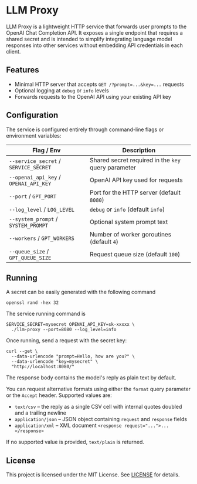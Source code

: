 # LLM Proxy

LLM Proxy is a lightweight HTTP service that forwards user prompts to the
OpenAI Chat Completion API. It exposes a single endpoint that requires a shared
secret and is intended to simplify integrating language model responses into
other services without embedding API credentials in each client.

## Features

- Minimal HTTP server that accepts `GET /?prompt=...&key=...` requests
- Optional logging at `debug` or `info` levels
- Forwards requests to the OpenAI API using your existing API key

## Configuration

The service is configured entirely through command-line flags or environment
variables:

| Flag / Env                            | Description                                         |
|---------------------------------------|-----------------------------------------------------|
| `--service_secret` / `SERVICE_SECRET` | Shared secret required in the `key` query parameter |
| `--openai_api_key` / `OPENAI_API_KEY` | OpenAI API key used for requests                    |
| `--port` / `GPT_PORT`                 | Port for the HTTP server (default `8080`)           |
| `--log_level` / `LOG_LEVEL`           | `debug` or `info` (default `info`)                  |
| `--system_prompt` / `SYSTEM_PROMPT`   | Optional system prompt text                         |
| `--workers` / `GPT_WORKERS`           | Number of worker goroutines (default `4`) |
| `--queue_size` / `GPT_QUEUE_SIZE`     | Request queue size (default `100`)        |

## Running

A secret can be easily generated with the following command

```shell
openssl rand -hex 32
```

The service running command is

```shell
SERVICE_SECRET=mysecret OPENAI_API_KEY=sk-xxxxx \
  ./llm-proxy --port=8080 --log_level=info
```

Once running, send a request with the secret key:

```shell
curl --get \
  --data-urlencode "prompt=Hello, how are you?" \
  --data-urlencode "key=mysecret" \
  "http://localhost:8080/"
```

The response body contains the model's reply as plain text by default.

You can request alternative formats using either the `format` query parameter or
the `Accept` header. Supported values are:

- `text/csv` – the reply as a single CSV cell with internal quotes doubled
  and a trailing newline
- `application/json` – JSON object containing `request` and `response` fields
- `application/xml` – XML document `<response request="...">...</response>`

If no supported value is provided, `text/plain` is returned.

## License

This project is licensed under the MIT License. See [LICENSE](LICENSE) for
details.
